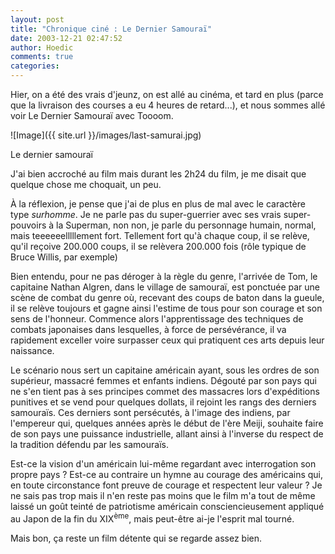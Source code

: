 ```yaml
---
layout: post
title: "Chronique ciné : Le Dernier Samouraï"
date: 2003-12-21 02:47:52
author: Hoedic
comments: true
categories: 
---
```



Hier, on a été des vrais d'jeunz, on est allé au cinéma, et tard en plus (parce que la livraison des courses a eu 4 heures de retard...), et nous sommes allé voir Le Dernier Samouraï avec Toooom.

![Image]({{ site.url }}/images/last-samurai.jpg)
<div class="photoattrib">Le dernier samouraï</div>



J'ai bien accroché au film mais durant les 2h24 du film, je me disait que quelque chose me choquait, un peu.

À la réflexion, je pense que j'ai de plus en plus de mal avec le caractère type *surhomme*. Je ne parle pas du super-guerrier avec ses vrais super-pouvoirs à la Superman, non non, je parle du personnage humain, normal, mais teeeeeelllllement fort. Tellement fort qu'à chaque coup, il se relève, qu'il reçoive 200.000 coups, il se relèvera 200.000 fois (rôle typique de Bruce Willis, par exemple)

Bien entendu, pour ne pas déroger à la règle du genre, l'arrivée de Tom, le capitaine Nathan Algren, dans le village de samouraï, est ponctuée par une scène de combat du genre où, recevant des coups de baton dans la gueule, il se relève toujours et gagne ainsi l'estime de tous pour son courage et son sens de l'honneur. Commence alors l'apprentissage des techniques de combats japonaises dans lesquelles, à force de persévérance, il va rapidement exceller voire surpasser ceux qui pratiquent ces arts depuis leur naissance.

Le scénario nous sert un capitaine américain ayant, sous les ordres de son supérieur, massacré femmes et enfants indiens. Dégouté par son pays qui ne s'en tient pas à ses principes commet des massacres lors d'expéditions punitives et se vend pour quelques dollats, il rejoint les rangs des derniers samouraïs. Ces derniers sont persécutés, à l'image des indiens, par l'empereur qui, quelques années après le début de l'ère Meiji, souhaite faire de son pays une puissance industrielle, allant ainsi à l'inverse du respect de la tradition défendu par les samouraïs.

Est-ce la vision d'un américain lui-même regardant avec interrogation son propre pays ? Est-ce au contraire un hymne au courage des américains qui, en toute circonstance font preuve de courage et respectent leur valeur ? Je ne sais pas trop mais il n'en reste pas moins que le film m'a tout de même laissé un goût teinté de patriotisme américain consciencieusement appliqué au Japon de la fin du XIX<sup>ème</sup>, mais peut-être ai-je l'esprit mal tourné.

Mais bon, ça reste un film détente qui se regarde assez bien.